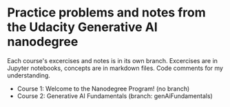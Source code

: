 # Practice problems and notes from the Udacity Generative AI nanodegree

Each course's excercises and notes is in its own branch. Excercises are in Jupyter notebooks, concepts are in markdown files. Code comments for my understanding.

- Course 1: Welcome to the Nanodegree Program! (no branch)
- Course 2: Generative AI Fundamentals (branch: genAiFundamentals)
